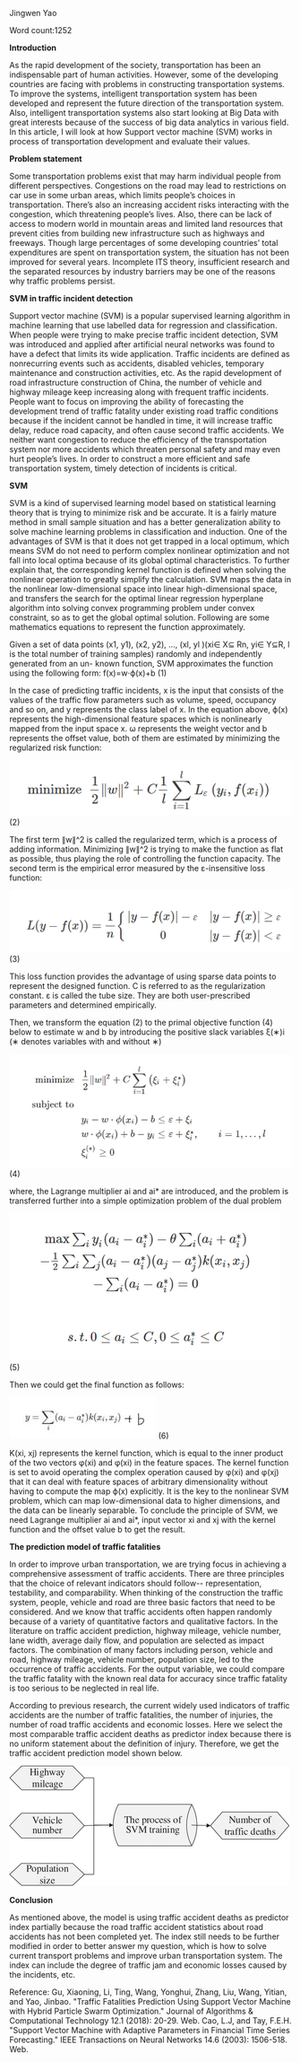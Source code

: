 Jingwen Yao

Word count:1252

**Introduction**

As the rapid development of the society, transportation has been an indispensable part of human activities. However, some of the developing countries are facing with problems in constructing transportation systems. To improve the systems, intelligent transportation system has been developed and represent the future direction of the transportation system. Also, intelligent transportation systems also start looking at Big Data with great interests because of the success of big data analytics in various field. In this article, I will look at how Support vector machine (SVM) works in process of transportation development and evaluate their values.

**Problem statement** 

Some transportation problems exist that may harm individual people from different perspectives. Congestions on the road may lead to restrictions on car use in some urban areas, which limits people’s choices in transportation. There’s also an increasing accident risks interacting with the congestion, which threatening people’s lives. Also, there can be lack of access to modern world in mountain areas and limited land resources that prevent cities from building new infrastructure such as highways and freeways. Though large percentages of some developing countries’ total expenditures are spent on transportation system, the situation has not been improved for several years. Incomplete ITS theory, insufficient research and the separated resources by industry barriers may be one of the reasons why traffic problems persist.

**SVM in traffic incident detection**

Support vector machine (SVM) is a popular supervised learning algorithm in machine learning that use labelled data for regression and classification. When people were trying to make precise traffic incident detection, SVM was introduced and applied after artificial neural networks was found to have a defect that limits its wide application. Traffic incidents are defined as nonrecurring events such as accidents, disabled vehicles, temporary maintenance and construction activities, etc. As the rapid development of road infrastructure construction of China, the number of vehicle and highway mileage keep increasing along with frequent traffic incidents. People want to focus on improving the ability of forecasting the development trend of traffic fatality under existing road traffic conditions because if the incident cannot be handled in time, it will increase traffic delay, reduce road capacity, and often cause second traffic accidents. We neither want congestion to reduce the efficiency of the transportation system nor more accidents which threaten personal safety and may even hurt people’s lives. In order to construct a more efficient and safe transportation system, timely detection of incidents is critical.

**SVM**

SVM is a kind of supervised learning model based on statistical learning theory that is trying to minimize risk and be accurate. It is a fairly mature method in small sample situation and has a better generalization ability to solve machine learning problems in classification and induction. One of the advantages of SVM is that it does not get trapped in a local optimum, which means SVM do not need to perform complex nonlinear optimization and not fall into local optima because of its global optimal characteristics. To further explain that, the corresponding kernel function is defined when solving the nonlinear operation to greatly simplify the calculation. SVM maps the data in the nonlinear low-dimensional space into linear high-dimensional space, and transfers the search for the optimal linear regression hyperplane algorithm into solving convex programming problem under convex constraint, so as to get the global optimal solution. Following are some mathematics equations to represent the function approximately.

Given a set of data points (x1, y1), (x2, y2), …, (xl, yl )(xi∈ X⊆ Rn, yi∈ Y⊆R, l is the total number of training samples) randomly and independently generated from an un- known function, SVM approximates the function using the following form:
f(x)=w⋅ϕ(x)+b (1)

In the case of predicting traffic incidents, x is the input that consists of the values of the traffic flow parameters such as volume, speed, occupancy and so on, and y represents the class label of x. In the equation above, ϕ(x) represents the high-dimensional feature spaces which is nonlinearly mapped from the input space x. ω represents the weight vector and b represents the offset value, both of them are estimated by minimizing the regularized risk function:

![](pic1.png) (2)

The first term ∥w∥^2 is called the regularized term, which is a process of adding information. Minimizing ∥w∥^2 is trying to make the function as flat as possible, thus playing the role of controlling the function capacity. The second term is the empirical error measured by the ε-insensitive loss function:    

![](pic2.png) (3)

This loss function provides the advantage of using sparse data points to represent the designed function. C is referred to as the regularization constant. ε is called the tube size. They are both user-prescribed parameters and determined empirically.

Then, we transform the equation (2) to the primal objective function (4) below to estimate w and b by introducing the positive slack variables ξ(∗)i (∗ denotes variables with and without ∗)

![](pic3.png) (4)

where, the Lagrange multiplier ai and ai* are introduced, and the problem is transferred further into a simple optimization problem of the dual problem

![](pic4.png) (5)

Then we could get the final function as follows:

![](pic5.JPG) (6)

K(xi, xj) represents the kernel function, which is equal to the inner product of the two vectors φ(xi) and φ(xi) in the feature spaces. 
The kernel function is set to avoid operating the complex operation caused by φ(xi) and φ(xj) that it can deal with feature spaces of arbitrary dimensionality without having to compute the map ϕ(x) explicitly. It is the key to the nonlinear SVM problem, which can map low-dimensional data to higher dimensions, and the data can be linearly separable. To conclude the principle of SVM, we need Lagrange multiplier ai and ai*, input vector xi and xj with the kernel function and the offset value b to get the result.

**The prediction model of traffic fatalities**

In order to improve urban transportation, we are trying focus in achieving a comprehensive assessment of traffic accidents. There are three principles that the choice of relevant indicators should follow-- representation, testability, and comparability. When thinking of the construction the traffic system, people, vehicle and road are three basic factors that need to be considered. 
And we know that traffic accidents often happen randomly because of a variety of quantitative factors and qualitative factors. In the literature on traffic accident prediction, highway mileage, vehicle number, lane width, average daily flow, and population are selected as impact factors. The combination of many factors including person, vehicle and road, highway mileage, vehicle number, population size, led to the occurrence of traffic accidents. For the output variable, we could compare the traffic fatality with the known real data for accuracy since traffic fatality is too serious to be neglected in real life. 

According to previous research, the current widely used indicators of traffic accidents are the number of traffic fatalities, the number of injuries, the number of road traffic accidents and economic losses. Here we select the most comparable traffic accident deaths as predictor index because there is no uniform statement about the definition of injury. Therefore, we get the traffic accident prediction model shown below. 

![](pic6.gif) 

**Conclusion**

As mentioned above, the model is using traffic accident deaths as predictor index partially because the road traffic accident statistics about road accidents has not been completed yet. The index still needs to be further modified in order to better answer my question, which is how to solve current transport problems and improve urban transportation system. The index can include the degree of traffic jam and economic losses caused by the incidents, etc.  

Reference:
Gu, Xiaoning, Li, Ting, Wang, Yonghui, Zhang, Liu, Wang, Yitian, and Yao, Jinbao. "Traffic Fatalities Prediction Using Support Vector Machine with Hybrid Particle Swarm Optimization." Journal of Algorithms & Computational Technology 12.1 (2018): 20-29. Web.
Cao, L.J, and Tay, F.E.H. "Support Vector Machine with Adaptive Parameters in Financial Time Series Forecasting." IEEE Transactions on Neural Networks 14.6 (2003): 1506-518. Web.
